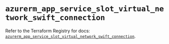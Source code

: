 # `azurerm_app_service_slot_virtual_network_swift_connection`

Refer to the Terraform Registry for docs: [`azurerm_app_service_slot_virtual_network_swift_connection`](https://registry.terraform.io/providers/hashicorp/azurerm/4.8.0/docs/resources/app_service_slot_virtual_network_swift_connection).
